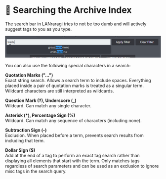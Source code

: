 # 🔎 Searching the Archive Index

The search bar in LANraragi tries to not be too dumb and will actively suggest tags to you as you type.

![Search suggestions](../.screenshots/search.png)

You can also use the following special characters in a search:

**Quotation Marks ("...")**\
Exact string search. Allows a search term to include spaces. Everything placed inside a pair of quotation marks is treated as a singular term. Wildcard characters are still interpreted as wildcards.

**Question Mark (?), Underscore (\_)**\
Wildcard. Can match any single character.

**Asterisk (\*), Percentage Sign (%)**\
Wildcard. Can match any sequence of characters (including none).

**Subtraction Sign (-)**\
Exclusion. When placed before a term, prevents search results from including that term.

**Dollar Sign ($)**\
Add at the end of a tag to perform an exact tag search rather than displaying all elements that start with the term. Only matches tags regardless of search parameters and can be used as an exclusion to ignore misc tags in the search query.
